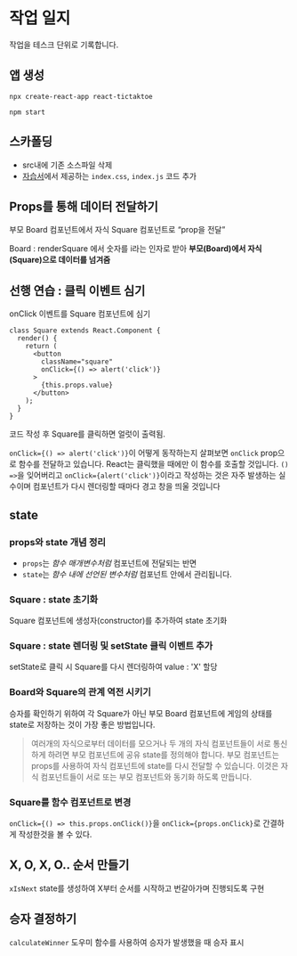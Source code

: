 # 작업 일지

작업을 테스크 단위로 기록합니다.

## 앱 생성

```
npx create-react-app react-tictaktoe
```

```
npm start
```

## 스카폴딩

* src내에 기존 소스파일 삭제
* [자습서](https://ko.reactjs.org/tutorial/tutorial.html#setup-for-the-tutorial)에서 제공하는 `index.css`, `index.js` 코드 추가

## Props를 통해 데이터 전달하기

부모 Board 컴포넌트에서 자식 Square 컴포넌트로 “prop을 전달”

Board : renderSquare 에서 숫자를 i라는 인자로 받아 **부모(Board)에서 자식(Square)으로 데이터를 넘겨줌**

## 선행 연습 : 클릭 이벤트 심기

onClick 이벤트를 Square 컴포넌트에 심기

```
class Square extends React.Component {
  render() {
    return (
      <button
        className="square"
        onClick={() => alert('click')}
      >
        {this.props.value}
      </button>
    );
  }
}
```

코드 작성 후 Square를 클릭하면 얼럿이 출력됨.

`onClick={() => alert('click')}`이 어떻게 동작하는지 살펴보면 `onClick` prop으로 함수를 전달하고 있습니다. React는 클릭했을 때에만 이 함수를 호출할 것입니다. `() =>`을 잊어버리고 `onClick={alert('click')}`이라고 작성하는 것은 자주 발생하는 실수이며 컴포넌트가 다시 렌더링할 때마다 경고 창을 띄울 것입니다

## state

### props와 state 개념 정리

* `props`는 *함수 매개변수처럼* 컴포넌트에 전달되는 반면 
* `state`는 *함수 내에 선언된 변수처럼* 컴포넌트 안에서 관리됩니다.

### Square : state 초기화 

Square 컴포넌트에 생성자(constructor)를 추가하여 state 초기화

### Square : state 렌더링 및 setState 클릭 이벤트 추가

setState로 클릭 시 Square를 다시 렌더링하여 value : 'X' 할당

### Board와 Square의 관계 역전 시키기

승자를 확인하기 위하여 각 Square가 아닌 부모 Board 컴포넌트에 게임의 상태를 state로 저장하는 것이 가장 좋은 방법입니다.

> 여러개의 자식으로부터 데이터를 모으거나 두 개의 자식 컴포넌트들이 서로 통신하게 하려면 부모 컴포넌트에 공유 state를 정의해야 합니다. 부모 컴포넌트는 props를 사용하여 자식 컴포넌트에 state를 다시 전달할 수 있습니다. 이것은 자식 컴포넌트들이 서로 또는 부모 컴포넌트와 동기화 하도록 만듭니다.

### Square를 함수 컴포넌트로 변경

`onClick={() => this.props.onClick()}`을 `onClick={props.onClick}`로 간결하게 작성한것을 볼 수 있다. 

## X, O, X, O.. 순서 만들기

`xIsNext` state를 생성하여 X부터 순서를 시작하고 번갈아가며 진행되도록 구현

## 승자 결정하기

`calculateWinner` 도우미 함수를 사용하여 승자가 발생했을 때 승자 표시